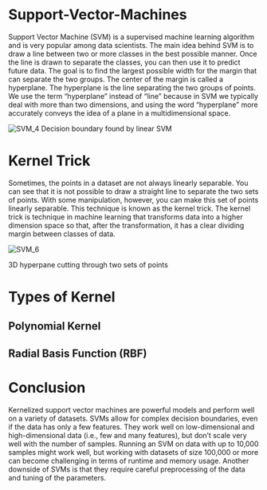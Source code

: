 # Support-Vector-Machines

Support Vector Machine (SVM) is a supervised machine learning algorithm and is very popular among data scientists.
The main idea behind SVM is to draw a line between two or more classes in the best possible manner. Once the line is drawn to separate the classes, you can then use it to predict future data. The goal is to find the largest possible width for the margin that can separate the two groups. The center of the margin is called a hyperplane.
The hyperplane is the line separating the two groups of points. We use the term “hyperplane” instead of “line” because in SVM we typically deal with more than two dimensions, and using the word “hyperplane” more accurately conveys the idea of a plane in a multidimensional space.

![SVM_4](https://user-images.githubusercontent.com/53411455/138561828-cdc2ea45-5dd4-4474-bf66-3dd38019ff3a.png)
Decision boundary found by linear SVM

# Kernel Trick

Sometimes, the points in a dataset are not always linearly separable. You can see that it is not possible to draw a straight line to separate the two sets of points. With some manipulation, however, you can make this set of points linearly separable. This technique is known as the kernel trick. The kernel trick is  technique in machine learning that transforms data into a higher dimension space so that, after the transformation, it has a clear dividing margin between classes of data.

![SVM_6](https://user-images.githubusercontent.com/53411455/138561795-707272b8-d032-4148-9c21-f3773d268db6.png)

3D hyperpane cutting through two sets of points

# Types of Kernel

## Polynomial Kernel

## Radial Basis Function (RBF)

# Conclusion

Kernelized support vector machines are powerful models and perform well on a variety of datasets. SVMs allow for complex decision boundaries, even if the data has only a few features. They work well on low-dimensional and high-dimensional data (i.e., few and many features), but don’t scale very well with the number of samples. Running an SVM on data with up to 10,000 samples might work well, but working with datasets of size 100,000 or more can become challenging in terms of runtime and memory usage.
Another downside of SVMs is that they require careful preprocessing of the data and tuning of the parameters.

